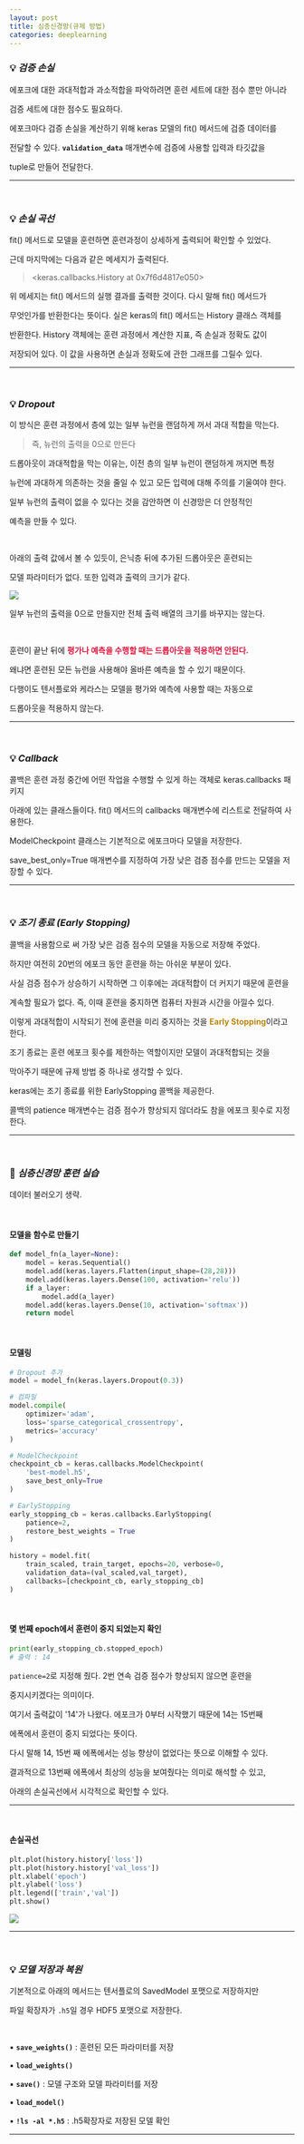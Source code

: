 ```yaml
---
layout: post
title: 심층신경망(규제 방법)
categories: deeplearning
---
```


### 💡 ***검증 손실***

에포크에 대한 과대적합과 과소적합을 파악하려면 훈련 세트에 대한 점수 뿐만 아니라

검증 세트에 대한 점수도 필요하다.

에포크마다 검증 손실을 계산하기 위해 keras 모델의 fit() 메서드에 검증 데이터를

전달할 수 있다. **`validation_data`** 매개변수에 검증에 사용할 입력과 타깃값을 

tuple로 만들어 전달한다.

---

<br>

### 💡 ***손실 곡선***

fit() 메서드로 모델을 훈련하면 훈련과정이 상세하게 출력되어 확인할 수 있었다.

근데 마지막에는 다음과 같은 메세지가 출력된다.

> <keras.callbacks.History at 0x7f6d4817e050>

위 메세지는 fit() 메서드의 실행 결과를 출력한 것이다. 다시 말해 fit() 메서드가 

무엇인가를 반환한다는 뜻이다. 실은 keras의 fit() 메서드는 History 클래스 객체를

반환한다. History 객체에는 훈련 과정에서 계산한 지표, 즉 손실과 정확도 값이 

저장되어 있다. 이 값을 사용하면 손실과 정확도에 관한 그래프를 그릴수 있다.

---

<br>

### 💡 ***Dropout***

이 방식은 훈련 과정에서 층에 있는 일부 뉴런을 랜덤하게 꺼서 과대 적합을 막는다.

> 즉, 뉴런의 출력을 0으로 만든다

드롭아웃이 과대적합을 막는 이유는, 이전 층의 일부 뉴런이 랜덤하게 꺼지면 특정 

뉴런에 과대하게 의존하는 것을 줄일 수 있고 모든 입력에 대해 주의를 기울여야 한다.

일부 뉴런의 출력이 없을 수 있다는 것을 감안하면 이 신경망은 더 안정적인 

예측을 만들 수 있다.

<br>

아래의 출력 값에서 볼 수 있듯이, 은닉층 뒤에 추가된 드롭아웃은 훈련되는

모델 파라미터가 없다. 또한 입력과 출력의 크기가 같다.

<img src="/assets/img/django/dropout.png">

일부 뉴런의 출력을 0으로 만들지만 전체 출력 배열의 크기를 바꾸지는 않는다.

<br>

훈련이 끝난 뒤에 <span style="color:#DC143C">**평가나 예측을 수행할 때는 드롭아웃을 적용하면 안된다.**</span>

왜냐면 훈련된 모든 뉴런을 사용해야 올바른 예측을 할 수 있기 때문이다.

다행이도 텐서플로와 케라스는 모델을 평가와 예측에 사용할 때는 자동으로

드롭아웃을 적용하지 않는다.

---

<br>

### 💡 ***Callback***

콜백은 훈련 과정 중간에 어떤 작업을 수행할 수 있게 하는 객체로 keras.callbacks 패키지

아래에 있는 클래스들이다. fit() 메서드의 callbacks 매개변수에 리스트로 전달하여 사용한다.

ModelCheckpoint 클래스는 기본적으로 에포크마다 모델을 저장한다.

save_best_only=True 매개변수를 지정하여 가장 낮은 검증 점수를 만드는 모델을 저장할 수 있다.

---

<br>

### 💡 ***조기 종료 (Early Stopping)***

콜백을 사용함으로 써 가장 낮은 검증 점수의 모델을 자동으로 저장해 주었다.

하지만 여전히 20번의 에포크 동안 훈련을 하는 아쉬운 부분이 있다.

사실 검증 점수가 상승하기 시작하면 그 이후에는 과대적합이 더 커지기 때문에 훈련을 

계속할 필요가 없다. 즉, 이때 훈련을 중지하면 컴퓨터 자원과 시간을 아낄수 있다.

이렇게 과대적합이 시작되기 전에 훈련을 미리 중지하는 것을 <span style="color:#B8860B">**Early Stopping**</span>이라고 한다.

조기 종료는 훈련 에포크 횟수를 제한하는 역할이지만 모델이 과대적합되는 것을

막아주기 때문에 규제 방법 중 하나로 생각할 수 있다.

keras에는 조기 종료를 위한 EarlyStopping 콜백을 제공한다.

콜백의 patience 매개변수는 검증 점수가 향상되지 않더라도 참을 에포크 횟수로 지정한다.

---

<br>

### 🔎 ***심층신경망 훈련 실습***

데이터 불러오기 생략.

<br>

#### 모델을 함수로 만들기
```python
def model_fn(a_layer=None):
    model = keras.Sequential()
    model.add(keras.layers.Flatten(input_shape=(28,28)))
    model.add(keras.layers.Dense(100, activation='relu'))
    if a_layer:
        model.add(a_layer)
    model.add(keras.layers.Dense(10, activation='softmax'))
    return model
```
<br>

#### 모델링
```python
# Dropout 추가
model = model_fn(keras.layers.Dropout(0.3))

# 컴파일
model.compile(
    optimizer='adam',
    loss='sparse_categorical_crossentropy',
    metrics='accuracy'
)

# ModelCheckpoint
checkpoint_cb = keras.callbacks.ModelCheckpoint(
    'best-model.h5',
    save_best_only=True
)

# EarlyStopping
early_stopping_cb = keras.callbacks.EarlyStopping(
    patience=2,
    restore_best_weights = True
)

history = model.fit(
    train_scaled, train_target, epochs=20, verbose=0,
    validation_data=(val_scaled,val_target),
    callbacks=[checkpoint_cb, early_stopping_cb]
)
```

<br>

#### 몇 번째 epoch에서 훈련이 중지 되었는지 확인

```python
print(early_stopping_cb.stopped_epoch)
# 출력 : 14
```
`patience=2`로 지정해 줬다. 2번 연속 검증 점수가 향상되지 않으면 훈련을 

중지시키겠다는 의미이다. 

여기서 출력값이 '14'가 나왔다. 에포크가 0부터 시작했기 때문에 14는 15번째 

에폭에서 훈련이 중지 되었다는 뜻이다.

다시 말해 14, 15번 째 에폭에서는 성능 향상이 없었다는 뜻으로 이해할 수 있다.

결과적으로 13번째 에폭에서 최상의 성능을 보여줬다는 의미로 해석할 수 있고,

아래의 손실곡선에서 시각적으로 확인할 수 있다.

---

<br>

#### 손실곡선
```python
plt.plot(history.history['loss'])
plt.plot(history.history['val_loss'])
plt.xlabel('epoch')
plt.ylabel('loss')
plt.legend(['train','val'])
plt.show()
```
<img src="/assets/img/django/history.png">

---

<br>

### 💡 ***모델 저장과 복원***

기본적으로 아래의 메서드는 텐서플로의 SavedModel 포맷으로 저장하지만 

파일 확장자가 `.h5`일 경우 HDF5 포맷으로 저장한다.

<br>

▪ **`save_weights()`** : 훈련된 모든 파라미터를 저장

▪ **`load_weights()`**

▪ **`save()`** : 모델 구조와 모델 파라미터를 저장

▪ **`load_model()`**

▪ **`!ls -al *.h5`** : .h5확장자로 저장된 모델 확인

---